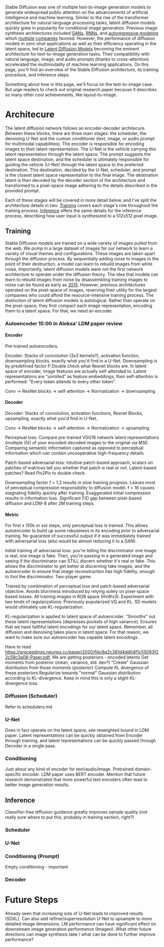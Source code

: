 Stable Diffusion was one of multiple text-to-image generation models to generate widespread public attention on the advancements of artificial intelligence and machine learning. Similar to the rise of the transformer architecture for natural language processing tasks, latent diffusion models quickly grew in popularity for conditional image generation. Previous image synthesis architectures included [GANs](https://arxiv.org/pdf/1605.05396.pdf), [RNNs](https://arxiv.org/pdf/1502.04623.pdf), and [autoregressive modeling](https://arxiv.org/pdf/1906.00446.pdf) which [multiple](https://arxiv.org/pdf/2102.12092.pdf) [companies](https://arxiv.org/pdf/2206.10789.pdf) favored. However, the performance of diffusion models in zero-shot applications as well as their efficiency operating in the latent space, led to [Latent Diffusion Models](https://arxiv.org/pdf/2112.10752.pdf) becoming the eminent architecture for text-to-image generation tasks. Their compatibility with natural language, image, and audio prompts (thanks to cross-attention) accelerated the multimodality of machine learning applications. On this page, you'll find an overview of the Stable Diffusion architecture, its training procedure, and inference steps.

Something about how in this page, we'll focus on the text-to-image case. But urge readers to check out original research paper because it describes so many other cool achievements, like layout-to-image.

# Architecure

The latent diffusion network follows an encoder-decoder architecure. Between these blocks, there are three main stages: the scheduler, the denoising U-Net and the custom conditioner (text, image, or audio prompt for multimodal capabilities). The encoder is responsible for encoding images to their  latent representation. The U-Net is the vehicle carrying this latent representation through the latent space. The prompt suggests the latent space destination, and the scheduler is ultimately responsible for guiding the vehicle (U-Net) through the latent space to the preferred destination. This destination, decided by the U-Net, scheduler, and prompt is the closest latent space representation to the final image. The destination latent is then decoded by the decoder section of the architecture and transformed to a pixel-space image adhering to the details described in the provided prompt.

Each of these stages will be covered in more detail below, and I've split the architecture details in two. [Training](#training) covers each stage's role throughout the training process. [Inference](#inference) offers the same details for the inference process, describing how user input is synthesized to a 512x512 pixel image.

## Training

Stable Diffusion models are trained on a wide variety of images pulled from the web. We pump in a large dataset of images for our network to learn a variety of visual themes and configurations. These images are taken apart through the diffusion process. By sequentially adding noise to images to the point of their destruction, a model can learn to rebuild images from white noise. Importantly, latent diffusion models were not the first network architecture to operate under the diffusion theory. The idea that models can learn to rebuild images from noise by disassembling training images to noise can be found as early as [2015](https://arxiv.org/pdf/1503.03585.pdf). However, previous architectures operated on the pixel-space of images, reserving their utility for the largest companies who could afford the resource-intensive training process. The distinction of latent diffusion models is autological. Rather than operate on the pixel-space, they first compact each image representation, encoding them to a latent space. For that, we need an encoder.

### Autoencoder 15:00 in Aleksa' LDM paper review

#### Encoder

Pre-trained autoencoders. 

Encoder: Stacks of convolution (3x3 kernels!!), activation function, downsampling blocks, exactly what you'd find in a U-Net. Downsampling is by predefined factor f! Double check what Resnet blocks are. In latent space of encoder, image features are actually self-attended to. Latent representations are "unrolled" as feature embeddings, then self-attention is performed. "Every token attends to every other token".

Conv -> ResNet blocks -> self-attention -> Normalization -> downsampling

#### Decoder

Decoder: Stacks of convolution, activation functions, Resnet Blocks, upsampling, exactly what you'd find in U-Net.

Conv -> ResNet blocks -> self-attention -> Normalization -> upsampling

Perceptual loss: Compare pre-trained VGG16 network latent representations (multiple (5)) of your encoded-decoded images to the original via MSE. Comparing semantic information captured as opposed to perceptual information which can contain uncooperative high-frequency details.

Patch-based adversarial loss: Intuitive patch-based approach, scalars on patches of matrices tell you whether that patch is real or not. Latent-based patches? Read Pix2Pix to double check.

Downsampling factor f = 1,2 results in slow training progress. Leaves most of perceptual compression responsibility to diffusion model. f > 16 causes stagnating fidelity quickly after training. Exaggerated initial compression results in information loss. Significant FID gap between pixel-based diffusion and LDM-8 after 2M training steps.

#### Metric

For first x (50k or so) steps, only perceptual loss is trained. This allows autoencoder to build up some robustness in its encoding prior to adversarial training. No guarantee of successful output if it was immediately trained with adversarial loss (also would be almost reducing it to a GAN).

Initial training of adversarial loss: you're telling the discriminator one image is real, one image is fake. Then, you're passing in a generated image and seeing if the discriminator can STILL discern whether it's real or fake. This allows the discriminator to get better at discerning fake images, and the autoencoder to ensure that image reconstruction has high fidelity, enough to fool the discriminator. Two-player game.

Trained by combination of perceptual loss and patch-based adversarial objective. Avoids blurriness introduced by relying solely on pixel-space based losses. All training images in RGB space (HxWx3). Experiment with two kinds of regularizations: Previously popularized VQ and KL. SD models would ultimately use KL-regularization.

KL-regularization is applied to latent space of autoencoder. "Smooths" out these latent representations (depresses pockets of high variance). Ensures that we have faithful latent encodings for our latent space. Remember, all diffusion and denoising takes place in latent space. For that reason, we want to make sure our autoencoder has capable latent encodings.

Have to read https://proceedings.neurips.cc/paper/2020/file/8e2c381d4dd04f1c55093f22c59c3a08-Paper.pdf, 
We are getting posteriors - encoded latents
Get moments from posterior (mean, variance, std. dev?)
"Create" Gaussian distribution from those moments (posterior)
Compute KL divergence of these posteriors
Regularize towards "normal" Gaussian distribution according to KL-divergence.
Keep in mind this is only a slight KL-divergence loss.

### Diffusion (Scheduler)

Refer to schedulers.md

### U-Net

Does in fact operate on the latent space, see reweighted bound in LDM paper. Latent representations can be quickly obtained from Encoder through training, and latent representations can be quickly passed through Decoder in a single pass.

### Conditioning

Just about any kind of encoder for text/audio/image. Pretrained domain-specific encoder. LDM paper uses BERT encoder. Mention that future research demonstrated that more powerful text encoders often lead to better image generation results.

## Inference

Classifier-free diffusion guidance greatly improves sample quality (not really sure where to put this, probably in training section, right?)

### Scheduler

### U-Net

### Conditioning (Prompt)

Empty conditioning - important

### Decoder

# Future Steps

Already seen that increasing size of U-Net leads to improved results (SDXL). Can also add refiner/superresolution U-Net to upsample to more detailed image dimensions. LM performance can have significant effect on downstream image generation performance (Imagen). What other future directions can image synthesis take / what can be done to further improve performance?

